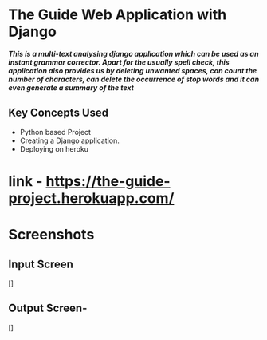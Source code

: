 # The Guide Web Application with Django #

***This is a multi-text analysing django application which can be used as an instant grammar corrector. Apart for the usually spell check, this application also provides us by deleting unwanted spaces, can count the number of characters, can delete the occurrence of stop words and it can even generate a summary of the text***

## Key Concepts Used ##
- Python based Project
- Creating a Django application.
- Deploying on heroku

# link - https://the-guide-project.herokuapp.com/ #


# Screenshots
## Input Screen
[<img src="" />]


## Output Screen-
[<img src="" />]
